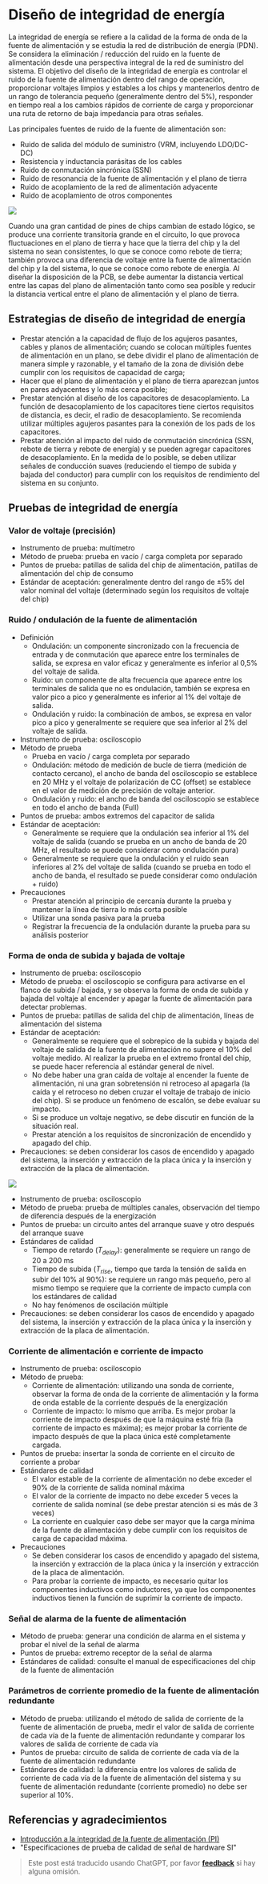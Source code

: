 # Diseño de integridad de energía

La integridad de energía se refiere a la calidad de la forma de onda de la fuente de alimentación y se estudia la red de distribución de energía (PDN). Se considera la eliminación / reducción del ruido en la fuente de alimentación desde una perspectiva integral de la red de suministro del sistema. El objetivo del diseño de la integridad de energía es controlar el ruido de la fuente de alimentación dentro del rango de operación, proporcionar voltajes limpios y estables a los chips y mantenerlos dentro de un rango de tolerancia pequeño (generalmente dentro del 5%), responder en tiempo real a los cambios rápidos de corriente de carga y proporcionar una ruta de retorno de baja impedancia para otras señales.

Las principales fuentes de ruido de la fuente de alimentación son:

- Ruido de salida del módulo de suministro (VRM, incluyendo LDO/DC-DC)
- Resistencia y inductancia parásitas de los cables
- Ruido de conmutación sincrónica (SSN)
- Ruido de resonancia de la fuente de alimentación y el plano de tierra
- Ruido de acoplamiento de la red de alimentación adyacente
- Ruido de acoplamiento de otros componentes

![](https://img.wiki-power.com/d/wiki-media/img/20211220113527.png)

Cuando una gran cantidad de pines de chips cambian de estado lógico, se produce una corriente transitoria grande en el circuito, lo que provoca fluctuaciones en el plano de tierra y hace que la tierra del chip y la del sistema no sean consistentes, lo que se conoce como rebote de tierra; también provoca una diferencia de voltaje entre la fuente de alimentación del chip y la del sistema, lo que se conoce como rebote de energía. Al diseñar la disposición de la PCB, se debe aumentar la distancia vertical entre las capas del plano de alimentación tanto como sea posible y reducir la distancia vertical entre el plano de alimentación y el plano de tierra.

## Estrategias de diseño de integridad de energía

- Prestar atención a la capacidad de flujo de los agujeros pasantes, cables y planos de alimentación; cuando se colocan múltiples fuentes de alimentación en un plano, se debe dividir el plano de alimentación de manera simple y razonable, y el tamaño de la zona de división debe cumplir con los requisitos de capacidad de carga;
- Hacer que el plano de alimentación y el plano de tierra aparezcan juntos en pares adyacentes y lo más cerca posible;
- Prestar atención al diseño de los capacitores de desacoplamiento. La función de desacoplamiento de los capacitores tiene ciertos requisitos de distancia, es decir, el radio de desacoplamiento. Se recomienda utilizar múltiples agujeros pasantes para la conexión de los pads de los capacitores.
- Prestar atención al impacto del ruido de conmutación sincrónica (SSN, rebote de tierra y rebote de energía) y se pueden agregar capacitores de desacoplamiento. En la medida de lo posible, se deben utilizar señales de conducción suaves (reduciendo el tiempo de subida y bajada del conductor) para cumplir con los requisitos de rendimiento del sistema en su conjunto.

## Pruebas de integridad de energía

### Valor de voltaje (precisión)

- Instrumento de prueba: multímetro
- Método de prueba: prueba en vacío / carga completa por separado
- Puntos de prueba: patillas de salida del chip de alimentación, patillas de alimentación del chip de consumo
- Estándar de aceptación: generalmente dentro del rango de ±5% del valor nominal del voltaje (determinado según los requisitos de voltaje del chip)

### Ruido / ondulación de la fuente de alimentación

- Definición
  - Ondulación: un componente sincronizado con la frecuencia de entrada y de conmutación que aparece entre los terminales de salida, se expresa en valor eficaz y generalmente es inferior al 0,5% del voltaje de salida.
  - Ruido: un componente de alta frecuencia que aparece entre los terminales de salida que no es ondulación, también se expresa en valor pico a pico y generalmente es inferior al 1% del voltaje de salida.
  - Ondulación y ruido: la combinación de ambos, se expresa en valor pico a pico y generalmente se requiere que sea inferior al 2% del voltaje de salida.
- Instrumento de prueba: osciloscopio
- Método de prueba
  - Prueba en vacío / carga completa por separado
  - Ondulación: método de medición de bucle de tierra (medición de contacto cercano), el ancho de banda del osciloscopio se establece en 20 MHz y el voltaje de polarización de CC (offset) se establece en el valor de medición de precisión de voltaje anterior.
  - Ondulación y ruido: el ancho de banda del osciloscopio se establece en todo el ancho de banda (Full)
- Puntos de prueba: ambos extremos del capacitor de salida
- Estándar de aceptación:
  - Generalmente se requiere que la ondulación sea inferior al 1% del voltaje de salida (cuando se prueba en un ancho de banda de 20 MHz, el resultado se puede considerar como ondulación pura)
  - Generalmente se requiere que la ondulación y el ruido sean inferiores al 2% del voltaje de salida (cuando se prueba en todo el ancho de banda, el resultado se puede considerar como ondulación + ruido)
- Precauciones
  - Prestar atención al principio de cercanía durante la prueba y mantener la línea de tierra lo más corta posible
  - Utilizar una sonda pasiva para la prueba
  - Registrar la frecuencia de la ondulación durante la prueba para su análisis posterior

### Forma de onda de subida y bajada de voltaje

- Instrumento de prueba: osciloscopio
- Método de prueba: el osciloscopio se configura para activarse en el flanco de subida / bajada, y se observa la forma de onda de subida y bajada del voltaje al encender y apagar la fuente de alimentación para detectar problemas.
- Puntos de prueba: patillas de salida del chip de alimentación, líneas de alimentación del sistema
- Estándar de aceptación:
  - Generalmente se requiere que el sobrepico de la subida y bajada del voltaje de salida de la fuente de alimentación no supere el 10% del voltaje medido. Al realizar la prueba en el extremo frontal del chip, se puede hacer referencia al estándar general de nivel.
  - No debe haber una gran caída de voltaje al encender la fuente de alimentación, ni una gran sobretensión ni retroceso al apagarla (la caída y el retroceso no deben cruzar el voltaje de trabajo de inicio del chip). Si se produce un fenómeno de escalón, se debe evaluar su impacto.
  - Si se produce un voltaje negativo, se debe discutir en función de la situación real.
  - Prestar atención a los requisitos de sincronización de encendido y apagado del chip.
- Precauciones: se deben considerar los casos de encendido y apagado del sistema, la inserción y extracción de la placa única y la inserción y extracción de la placa de alimentación.

![](https://img.wiki-power.com/d/wiki-media/img/20211220112247.png)

- Instrumento de prueba: osciloscopio
- Método de prueba: prueba de múltiples canales, observación del tiempo de diferencia después de la energización
- Puntos de prueba: un circuito antes del arranque suave y otro después del arranque suave
- Estándares de calidad
  - Tiempo de retardo ($T_{delay}$): generalmente se requiere un rango de 20 a 200 ms
  - Tiempo de subida ($T_{rise}$, tiempo que tarda la tensión de salida en subir del 10% al 90%): se requiere un rango más pequeño, pero al mismo tiempo se requiere que la corriente de impacto cumpla con los estándares de calidad
  - No hay fenómenos de oscilación múltiple
- Precauciones: se deben considerar los casos de encendido y apagado del sistema, la inserción y extracción de la placa única y la inserción y extracción de la placa de alimentación.

### Corriente de alimentación e corriente de impacto

- Instrumento de prueba: osciloscopio
- Método de prueba:
  - Corriente de alimentación: utilizando una sonda de corriente, observar la forma de onda de la corriente de alimentación y la forma de onda estable de la corriente después de la energización
  - Corriente de impacto: lo mismo que arriba. Es mejor probar la corriente de impacto después de que la máquina esté fría (la corriente de impacto es máxima); es mejor probar la corriente de impacto después de que la placa única esté completamente cargada.
- Puntos de prueba: insertar la sonda de corriente en el circuito de corriente a probar
- Estándares de calidad
  - El valor estable de la corriente de alimentación no debe exceder el 90% de la corriente de salida nominal máxima
  - El valor de la corriente de impacto no debe exceder 5 veces la corriente de salida nominal (se debe prestar atención si es más de 3 veces)
  - La corriente en cualquier caso debe ser mayor que la carga mínima de la fuente de alimentación y debe cumplir con los requisitos de carga de capacidad máxima.
- Precauciones
  - Se deben considerar los casos de encendido y apagado del sistema, la inserción y extracción de la placa única y la inserción y extracción de la placa de alimentación.
  - Para probar la corriente de impacto, es necesario quitar los componentes inductivos como inductores, ya que los componentes inductivos tienen la función de suprimir la corriente de impacto.

### Señal de alarma de la fuente de alimentación

- Método de prueba: generar una condición de alarma en el sistema y probar el nivel de la señal de alarma
- Puntos de prueba: extremo receptor de la señal de alarma
- Estándares de calidad: consulte el manual de especificaciones del chip de la fuente de alimentación

### Parámetros de corriente promedio de la fuente de alimentación redundante

- Método de prueba: utilizando el método de salida de corriente de la fuente de alimentación de prueba, medir el valor de salida de corriente de cada vía de la fuente de alimentación redundante y comparar los valores de salida de corriente de cada vía
- Puntos de prueba: circuito de salida de corriente de cada vía de la fuente de alimentación redundante
- Estándares de calidad: la diferencia entre los valores de salida de corriente de cada vía de la fuente de alimentación del sistema y su fuente de alimentación redundante (corriente promedio) no debe ser superior al 10%.

## Referencias y agradecimientos

- [Introducción a la integridad de la fuente de alimentación (PI)](https://blog.csdn.net/weixin_40877615/article/details/93598336)
- "Especificaciones de prueba de calidad de señal de hardware SI"

> Este post está traducido usando ChatGPT, por favor [**feedback**](https://github.com/linyuxuanlin/Wiki_MkDocs/issues/new) si hay alguna omisión.
